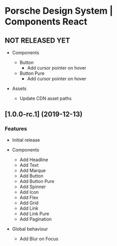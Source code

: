 # Porsche Design System | Components React

## NOT RELEASED YET

* Components
  * Button
    - Add cursor pointer on hover
  * Button Pure
    - Add cursor pointer on hover

* Assets
  * Update CDN asset paths

## [1.0.0-rc.1] (2019-12-13)

### Features
* Initial release

* Components
  * Add Headline
  * Add Text
  * Add Marque
  * Add Button
  * Add Button Pure
  * Add Spinner
  * Add Icon
  * Add Flex
  * Add Grid
  * Add Link
  * Add Link Pure
  * Add Pagination
  
* Global behaviour
  * Add Blur on Focus